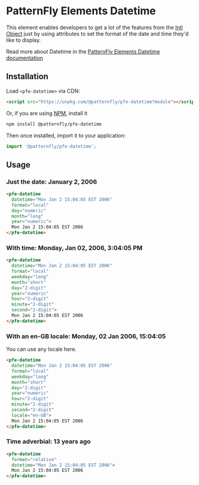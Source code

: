 # PatternFly Elements Datetime
     
This element enables developers to get a lot of the features from the [Intl Object](https://developer.mozilla.org/en-US/docs/Web/JavaScript/Reference/Global_Objects/Intl) just by using attributes to set the format of the date and time they'd like to display.

Read more about Datetime in the [PatternFly Elements Datetime documentation](https://patternflyelements.org/components/datetime)

##  Installation

Load `<pfe-datetime>` via CDN:

```html
<script src="https://unpkg.com/@patternfly/pfe-datetime?module"></script>
```

Or, if you are using [NPM](https://npm.im), install it

```bash
npm install @patternfly/pfe-datetime
```

Then once installed, import it to your application:

```js
import '@patternfly/pfe-datetime';
```

## Usage

### Just the date: January 2, 2006
```html
<pfe-datetime
  datetime="Mon Jan 2 15:04:05 EST 2006"
  format="local"
  day="numeric"
  month="long"
  year="numeric">
  Mon Jan 2 15:04:05 EST 2006
</pfe-datetime>
```

### With time: Monday, Jan 02, 2006, 3:04:05 PM
```html
<pfe-datetime
  datetime="Mon Jan 2 15:04:05 EST 2006"
  format="local"
  weekday="long"
  month="short"
  day="2-digit"
  year="numeric"
  hour="2-digit"
  minute="2-digit"
  second="2-digit">
  Mon Jan 2 15:04:05 EST 2006
</pfe-datetime>
```

### With an en-GB locale: Monday, 02 Jan 2006, 15:04:05
You can use any locale here.
```html
<pfe-datetime
  datetime="Mon Jan 2 15:04:05 EST 2006"
  format="local"
  weekday="long"
  month="short"
  day="2-digit"
  year="numeric"
  hour="2-digit"
  minute="2-digit"
  second="2-digit"
  locale="en-GB">
  Mon Jan 2 15:04:05 EST 2006
</pfe-datetime>
```

### Time adverbial: 13 years ago
```html
<pfe-datetime
  format="relative"
  datetime="Mon Jan 2 15:04:05 EST 2006">
  Mon Jan 2 15:04:05 EST 2006
</pfe-datetime>
```


